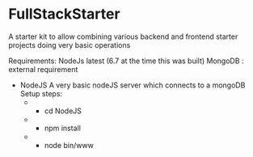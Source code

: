 # FullStackStarter
A starter kit to allow combining various backend and frontend starter projects doing very basic operations

Requirements: NodeJs latest (6.7 at the time this was built)
MongoDB : external requirement

* NodeJS
   A very basic nodeJS server which connects to a mongoDB
   Setup steps:
    * * cd NodeJS
    * * npm install
    * * node bin/www
    


